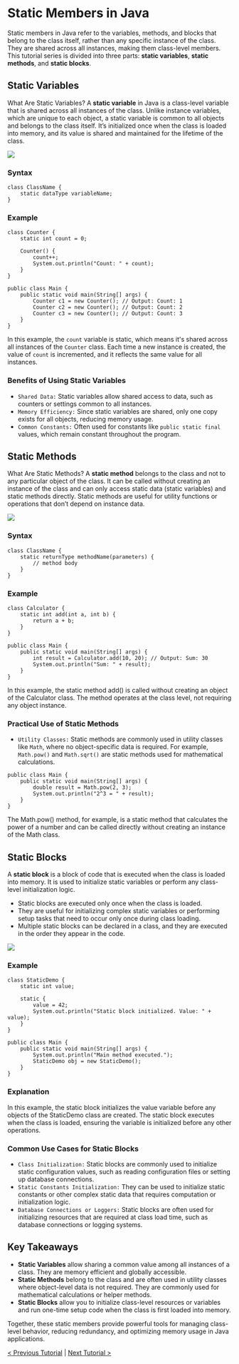 # Static Members in Java
Static members in Java refer to the variables, methods, and blocks that belong to the class itself, rather than any specific instance of the class. They are shared across all instances, making them class-level members. This tutorial series is divided into three parts: **static variables**, **static methods**, and **static blocks**.

## Static Variables
What Are Static Variables?
A **static variable** in Java is a class-level variable that is shared across all instances of the class. Unlike instance variables, which are unique to each object, a static variable is common to all objects and belongs to the class itself. It’s initialized once when the class is loaded into memory, and its value is shared and maintained for the lifetime of the class.

[![](https://markdown-videos-api.jorgenkh.no/youtube/ViYP1E2_cns)](https://youtu.be/ViYP1E2_cns)

### Syntax
```
class ClassName {
    static dataType variableName;
}
```

### Example
```
class Counter {
    static int count = 0;

    Counter() {
        count++;
        System.out.println("Count: " + count);
    }
}

public class Main {
    public static void main(String[] args) {
        Counter c1 = new Counter(); // Output: Count: 1
        Counter c2 = new Counter(); // Output: Count: 2
        Counter c3 = new Counter(); // Output: Count: 3
    }
}
```

In this example, the `count` variable is static, which means it's shared across all instances of the `Counter` class. Each time a new instance is created, the value of `count` is incremented, and it reflects the same value for all instances.

### Benefits of Using Static Variables
* `Shared Data:` Static variables allow shared access to data, such as counters or settings common to all instances.
* `Memory Efficiency:` Since static variables are shared, only one copy exists for all objects, reducing memory usage.
* `Common Constants:` Often used for constants like `public static final` values, which remain constant throughout the program.

## Static Methods
What Are Static Methods?
A **static method** belongs to the class and not to any particular object of the class. It can be called without creating an instance of the class and can only access static data (static variables) and static methods directly. Static methods are useful for utility functions or operations that don’t depend on instance data.

[![](https://markdown-videos-api.jorgenkh.no/youtube/4pAg5EGbL7Y)](https://youtu.be/4pAg5EGbL7Y)

### Syntax
```
class ClassName {
    static returnType methodName(parameters) {
        // method body
    }
}
```

### Example
```
class Calculator {
    static int add(int a, int b) {
        return a + b;
    }
}

public class Main {
    public static void main(String[] args) {
        int result = Calculator.add(10, 20); // Output: Sum: 30
        System.out.println("Sum: " + result);
    }
}
```

In this example, the static method add() is called without creating an object of the Calculator class. The method operates at the class level, not requiring any object instance.

### Practical Use of Static Methods
* `Utility Classes:` Static methods are commonly used in utility classes like `Math`, where no object-specific data is required. For example, `Math.pow()` and `Math.sqrt()` are static methods used for mathematical calculations.
```
public class Main {
    public static void main(String[] args) {
        double result = Math.pow(2, 3);
        System.out.println("2^3 = " + result);
    }
}
```
The Math.pow() method, for example, is a static method that calculates the power of a number and can be called directly without creating an instance of the Math class.

## Static Blocks
A **static block** is a block of code that is executed when the class is loaded into memory. It is used to initialize static variables or perform any class-level initialization logic.
* Static blocks are executed only once when the class is loaded.
* They are useful for initializing complex static variables or performing setup tasks that need to occur only once during class loading.
* Multiple static blocks can be declared in a class, and they are executed in the order they appear in the code.

[![](https://markdown-videos-api.jorgenkh.no/youtube/D6o3zMs3baA)](https://youtu.be/D6o3zMs3baA)

### Example
```
class StaticDemo {
    static int value;

    static {
        value = 42;
        System.out.println("Static block initialized. Value: " + value);
    }
}

public class Main {
    public static void main(String[] args) {
        System.out.println("Main method executed.");
        StaticDemo obj = new StaticDemo();
    }
}
```
### Explanation
In this example, the static block initializes the value variable before any objects of the StaticDemo class are created. The static block executes when the class is loaded, ensuring the variable is initialized before any other operations.

### Common Use Cases for Static Blocks
* `Class Initialization:` Static blocks are commonly used to initialize static configuration values, such as reading configuration files or setting up database connections.
* `Static Constants Initialization:` They can be used to initialize static constants or other complex static data that requires computation or initialization logic.
* `Database Connections or Loggers:` Static blocks are often used for initializing resources that are required at class load time, such as database connections or logging systems.

## Key Takeaways
* **Static Variables** allow sharing a common value among all instances of a class. They are memory efficient and globally accessible.
* **Static Methods** belong to the class and are often used in utility classes where object-level data is not required. They are commonly used for mathematical calculations or helper methods.
* **Static Blocks** allow you to initialize class-level resources or variables and run one-time setup code when the class is first loaded into memory.

Together, these static members provide powerful tools for managing class-level behavior, reducing redundancy, and optimizing memory usage in Java applications.

[< Previous Tutorial](https://github.com/nakulmitra/java-tutorial/blob/master/object-oriented-programming/abstractandinterfaces/AbstractAndInterfaces.md) | [Next Tutorial >](https://github.com/nakulmitra/java-tutorial/blob/master/final/finalKeyword.md)